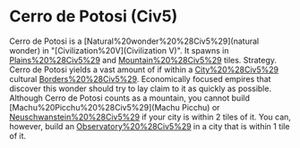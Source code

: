 # Cerro de Potosi (Civ5)

Cerro de Potosi is a [Natural%20wonder%20%28Civ5%29](natural wonder) in "[Civilization%20V](Civilization V)". It spawns in [Plains%20%28Civ5%29](plains) and [Mountain%20%28Civ5%29](mountain) tiles.
Strategy.
Cerro de Potosi yields a vast amount of if within a [City%20%28Civ5%29](city's) cultural [Borders%20%28Civ5%29](borders). Economically focused empires that discover this wonder should try to lay claim to it as quickly as possible.
Although Cerro de Potosi counts as a mountain, you cannot build [Machu%20Picchu%20%28Civ5%29](Machu Picchu) or [Neuschwanstein%20%28Civ5%29](Neuschwanstein) if your city is within 2 tiles of it. You can, however, build an [Observatory%20%28Civ5%29](Observatory) in a city that is within 1 tile of it.